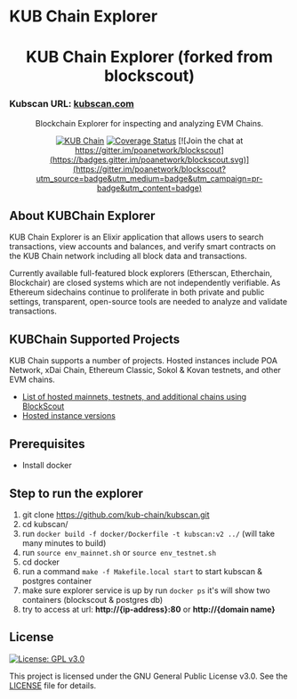 
# KUB Chain Explorer 
<h1 align="center">KUB Chain Explorer (forked from blockscout)</h1>
<h3>Kubscan URL: <a href="https://kubscan.com">kubscan.com</a></h3>
<p align="center">Blockchain Explorer for inspecting and analyzing EVM Chains.</p>
<div align="center">

[![KUB Chain](https://github.com/poanetwork/blockscout/workflows/Blockscout/badge.svg?branch=master)](https://github.com/poanetwork/blockscout/actions) [![Coverage Status](https://coveralls.io/repos/github/poanetwork/blockscout/badge.svg?branch=master)](https://coveralls.io/github/poanetwork/blockscout?branch=master) [![Join the chat at https://gitter.im/poanetwork/blockscout](https://badges.gitter.im/poanetwork/blockscout.svg)](https://gitter.im/poanetwork/blockscout?utm_source=badge&utm_medium=badge&utm_campaign=pr-badge&utm_content=badge)

</div>

## About KUBChain Explorer

KUB Chain Explorer is an Elixir application that allows users to search transactions, view accounts and balances, and verify smart contracts on the KUB Chain network including all block data and transactions.

Currently available full-featured block explorers (Etherscan, Etherchain, Blockchair) are closed systems which are not independently verifiable.  As Ethereum sidechains continue to proliferate in both private and public settings, transparent, open-source tools are needed to analyze and validate transactions.

## KUBChain Supported Projects

KUB Chain supports a number of projects. Hosted instances include POA Network, xDai Chain, Ethereum Classic, Sokol & Kovan testnets, and other EVM chains. 

- [List of hosted mainnets, testnets, and additional chains using BlockScout](https://docs.blockscout.com/for-projects/supported-projects)
- [Hosted instance versions](https://docs.blockscout.com/about/use-cases/hosted-blockscout)

## Prerequisites
- Install docker

## Step to run the explorer
1. git clone https://github.com/kub-chain/kubscan.git
2. cd kubscan/
3. run `docker build -f docker/Dockerfile -t kubscan:v2 ../` (will take many minutes to build)
4. run `source env_mainnet.sh` or `source env_testnet.sh`
5. cd docker
6. run a command `make -f Makefile.local start` to start kubscan & postgres container 
7. make sure explorer service is up by run `docker ps` it's will show two containers (blockscout & postgres db)
8. try to access at url: **http://{ip-address}:80** or **http://{domain name}**

## License

[![License: GPL v3.0](https://img.shields.io/badge/License-GPL%20v3-blue.svg)](https://www.gnu.org/licenses/gpl-3.0)

This project is licensed under the GNU General Public License v3.0. See the [LICENSE](LICENSE) file for details.
